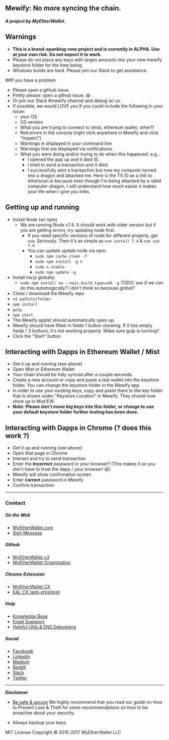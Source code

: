 ## Mewify: No more syncing the chain.
##### A project by MyEtherWallet.



## Warnings
- **This is a brand-spanking-new project and is currently in ALPHA. Use at your own risk. Do not expect it to work.**
- Please do not place any keys with larges amounts into your new mewify keystore folder for the time being.
- Windows builds are hard. Please join our Slack to get assistance. 

##If you have a problem
- Please open a github issue.
- Pretty please: open a github issue. 😃
- Or join our Slack #mewify channel and debug w/ us.
- If possible, we would LOVE you if you could include the following in your issue:
    - your OS
    - OS version
    - What you are trying to connect to (mist, ethereum wallet, other?)
    - Red errors in the console (right click anywhere in Mewify and click "Inspect")
    - Warnings in displayed in your command line
    - Warnings that are displayed via notifications.
    - What you were doing and/or trying to do when this happened. e.g...
        - I opened the app up and it died 😞.
        - I tried to send a transaction and it died.
        - I successfully sent a transaction but now my computer turned into a dragon and attacked me. Here is the TX ID as a link to etherscan.io because even though I'm being attacked by a rabid computer-dragon, I still understand how much easier it makes your life when I give you links.



## Getting up and running
- Install Node (w/ npm)
    - We are running Node v7.4. It should work with older version but if you are getting errors, try updating node first.
        - If you need specific versions of node for different projects, get `nvm`. Seriously. Then it's as simple as `nvm install 7.4` & `nvm use 7.4`
        - You can update update node via npm:
            - `sudo npm cache clean -f`
            - `sudo npm install -g n`
            - `sudo n stable`
            - `sudo npm update -g`
- Install nw.js globally:
    - `sudo npm install nw --nwjs_build_type=sdk -g` *TODO: see if we can do this automagically? I don't think so because global?*
- Clone / download the Mewify repo
- `cd path/to/folder`
- `npm install`
- `gulp`
- `npm start`
- The Mewify applet should automatically open up.
- Mewify should have filled-in fields 1 button showing. If it has empty fields / 3 buttons, it's not working properly. Make sure gulp is running?
- Click the "Start" button

## Interacting with Dapps in Ethereum Wallet / Mist
- Get it up and running (see above)
- Open Mist or Ethereum Wallet
- Your chain should be fully synced after a couple seconds.
- Create a new account or copy and paste a test wallet into the keystore folder. You can change the keystore folder in the Mewify app.
- In order to use your existing keys, copy and paste them to the key folder that is shown under "Keystore Location" in Mewify. They should now show up in Mist/EW.
- **Note: Please don't move big keys into this folder, or change to use your default keystore folder further testing has been done.**


## Interacting with Dapps in Chrome (? does this work ?)
- Get it up and running (see above)
- Open that page in Chrome
- Interact and try to send transaction
- Enter the **incorrect** password in your browser!! (This makes it so you don't have to trust the dapp / your browser! 😃)
- Mewify will show confirmation screen
- Enter **correct** password in Mewify
- Confirm transaction

---

### Contact

##### On the Web
- [MyEtherWallet.com](https://www.MyEtherWallet.com)
- [Sign Message](https://www.myetherwallet.com/signmsg.html)

##### Github
- [MyEtherWallet v3](https://github.com/kvhnuke/etherwallet)
- [MyEtherWallet Organization](https://github.com/MyEtherWallet)

##### Chrome Extension
- [MyEtherWallet CX](https://chrome.google.com/webstore/detail/myetherwallet-cx/nlbmnnijcnlegkjjpcfjclmcfggfefdm?hl=en)
- [EAL CX (anti-phishing)](https://chrome.google.com/webstore/detail/etheraddresslookup/pdknmigbbbhmllnmgdfalmedcmcefdfn)

##### Help
- [Knowledge Base](https://myetherwallet.groovehq.com/help_center)
- [Email Suppport](mailto:support@myetherwallet.com)
- [Helpful Utils &amp; ENS Debugging](https://www.myetherwallet.com/helpers.html)

##### Social
- [Facebook](https://www.facebook.com/MyEtherWallet/)
- [Linkedin](https://www.linkedin.com/company/myetherwallet)
- [Medium](https://medium.com/@myetherwallet_96408)
- [Reddit](https://www.reddit.com/r/MyEtherWallet/)
- [Slack](https://myetherwallet.herokuapp.com/)
- [Twitter](https://twitter.com/myetherwallet)

---

**Disclaimer**

- [Be safe & secure](https://myetherwallet.groovehq.com/knowledge_base/topics/protecting-yourself-and-your-funds) We highly recommend that you read our guide on How to Prevent Loss & Theft for some recommendations on how to be proactive about your security.

- Always backup your keys.

MIT License Copyright © 2015-2017 MyEtherWallet LLC
